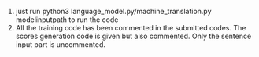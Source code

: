 
1) just run python3  language_model.py/machine_translation.py  modelinputpath to run the code
2) All the training code has been commented in the submitted codes.  The scores generation code is given but also commented. Only the sentence input part is uncommented.


